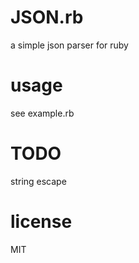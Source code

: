 # JSON.rb
a simple json parser for ruby

# usage
see example.rb
# TODO
string escape

# license
MIT

